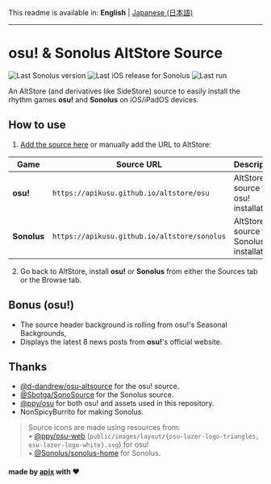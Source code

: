 This readme is available in: **English** | [Japanese (日本語)](README_ja.md)

---

# osu! & Sonolus AltStore Source

![Last Sonolus version](https://img.shields.io/badge/dynamic/json?url=https%3A%2F%2Fapikusu.github.io%2Faltstore%2Fsonolus&query=apps%5B0%5D.versions%5B0%5D.marketingVersion&label=Sonolus%20version)
![Last iOS release for Sonolus](https://img.shields.io/badge/dynamic/json?url=https%3A%2F%2Fapikusu.github.io%2Faltstore%2Fosu&query=apps%5B0%5D.versions%5B0%5D.buildVersion&label=osu!%20version&color=F964A7)
![Last run](https://img.shields.io/badge/dynamic/json?url=https%3A%2F%2Fapi.github.com%2Frepos%2Fapikusu%2Fosu-altstore%2Factions%2Fworkflows%2F158497856%2Fruns%3Fstatus%3Dcompleted%26per_page%3D1&query=workflow_runs%5B0%5D.updated_at&label=last%20run&color=dark_green)

An AltStore (and derivatives like SideStore) source to easily install the rhythm games **osu!** and **Sonolus** on iOS/iPadOS devices.

## How to use

1. [Add the source here](https://apikusu.github.io/altstore) or manually add the URL to AltStore:

| Game        | Source URL                                   | Description                               |
| ----------- | -------------------------------------------- | ----------------------------------------- |
| **osu!**    | `https://apikusu.github.io/altstore/osu`     | AltStore source for osu! installation.    |
| **Sonolus** | `https://apikusu.github.io/altstore/sonolus` | AltStore source for Sonolus installation. |

2. Go back to AltStore, install **osu!** or **Sonolus** from either the Sources tab or the Browse tab.

## Bonus (osu!)

- The source header background is rolling from osu!'s Seasonal Backgrounds,
- Displays the latest 8 news posts from **osu!**'s official website.

## Thanks

- [@d-dandrew/osu-altsource](https://github.com/d-dandrew/osu-altsource) for the osu! source.
- [@Sbotga/SonoSource](https://github.com/Sbotga/SonoSource) for the Sonolus source.
- [@ppy/osu](https://github.com/ppy/osu) for both osu! and assets used in this repository.
- NonSpicyBurrito for making Sonolus.

> Source icons are made using resources from:  
> • [@ppy/osu-web](https://github.com/ppy/osu-web) (`public/images/layout/{osu-lazer-logo-triangles, osu-lazer-logo-white}.svg`) for osu!  
> • [@Sonolus/sonolus-home](https://github.com/Sonolus/sonolus-home) for Sonolus.

#### made by [apix](https://github.com/apix0n/) with ❤️